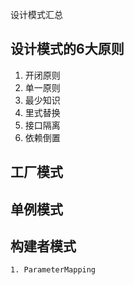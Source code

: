 设计模式汇总

## 设计模式的6大原则 ##
1. 开闭原则
2. 单一原则
3. 最少知识
4. 里式替换
5. 接口隔离
6. 依赖倒置

## 工厂模式

## 单例模式

## 构建者模式
    1. ParameterMapping